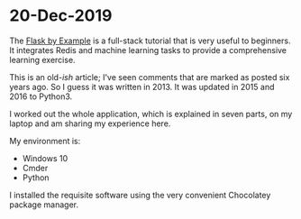 20-Dec-2019
===========
The [Flask by Example](https://realpython.com/flask-by-example-part-1-project-setup/) is a full-stack tutorial that is very useful to beginners. It integrates Redis and machine learning tasks to provide a comprehensive learning exercise.

This is an old-<i>ish</i> article; I've seen comments that are marked as posted six years ago. So I guess it was written in 2013. It was updated in 2015 and 2016 to Python3.

I worked out the whole application, which is explained in seven parts, on my laptop and am sharing my experience here.

My environment is:
* Windows 10
* Cmder
* Python

I installed the requisite software using the very convenient Chocolatey package manager.
